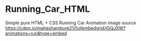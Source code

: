 # Running_Car_HTML
Simple pure HTML + CSS Running Car Animation
image source https://cdpn.io/maheshambure21/fullembedgrid/jGQJXW?animations=run&type=embed
